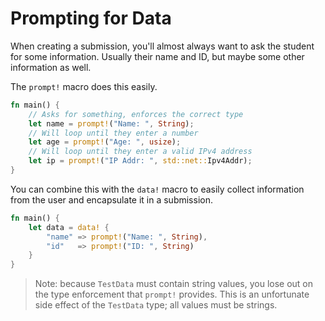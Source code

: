 # Prompting for Data
When creating a submission, you'll almost always want to ask the student for some information. Usually their name and ID, but maybe some other information as well.

The `prompt!` macro does this easily. 

```rust
fn main() {
    // Asks for something, enforces the correct type
    let name = prompt!("Name: ", String);
    // Will loop until they enter a number
    let age = prompt!("Age: ", usize);
    // Will loop until they enter a valid IPv4 address
    let ip = prompt!("IP Addr: ", std::net::Ipv4Addr);
}
```

You can combine this with the `data!` macro to easily collect information from the user and encapsulate it in a submission.

```rust ,noplaypen
fn main() {
    let data = data! {
        "name" => prompt!("Name: ", String),
        "id"   => prompt!("ID: ", String)
    }
}
```

> Note: because `TestData` must contain string values, you lose out on the type enforcement that `prompt!` provides. This is an unfortunate side effect of the `TestData` type; all values must be strings.
